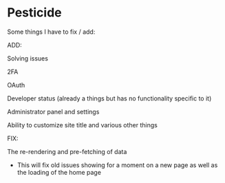 # Pesticide

Some things I have to fix / add:

ADD:

Solving issues

2FA

OAuth

Developer status (already a things but has no functionality specific to it)

Administrator panel and settings

Ability to customize site title and various other things

FIX:

The re-rendering and pre-fetching of data

-   This will fix old issues showing for a moment on a new page as well as the loading of the home page

